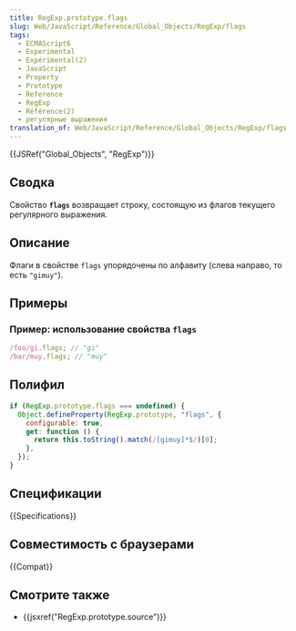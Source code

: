 ```yaml
---
title: RegExp.prototype.flags
slug: Web/JavaScript/Reference/Global_Objects/RegExp/flags
tags:
  - ECMAScript6
  - Experimental
  - Expérimental(2)
  - JavaScript
  - Property
  - Prototype
  - Reference
  - RegExp
  - Référence(2)
  - регулярные выражения
translation_of: Web/JavaScript/Reference/Global_Objects/RegExp/flags
---
```


{{JSRef("Global_Objects", "RegExp")}}

## Сводка

Свойство **`flags`** возвращает строку, состоящую из флагов текущего регулярного выражения.

## Описание

Флаги в свойстве `flags` упорядочены по алфавиту (слева направо, то есть `"gimuy"`).

## Примеры

### Пример: использование свойства `flags`

```js
/foo/gi.flags; // "gi"
/bar/muy.flags; // "muy"
```

## Полифил

```js
if (RegExp.prototype.flags === undefined) {
  Object.defineProperty(RegExp.prototype, "flags", {
    configurable: true,
    get: function () {
      return this.toString().match(/[gimuy]*$/)[0];
    },
  });
}
```

## Спецификации

{{Specifications}}

## Совместимость с браузерами

{{Compat}}

## Смотрите также

- {{jsxref("RegExp.prototype.source")}}
